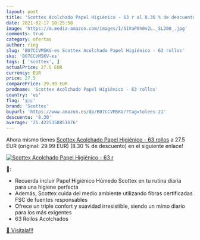 ```yaml
---
layout: post
title: 'Scottex Acolchado Papel Higiénico - 63 r al 8.30 % de descuento'
date: 2021-02-17 18:25:58
image: 'https://m.media-amazon.com/images/I/51VaP0h0v2L._SL200_.jpg'
comments: true
category: ofertas
author: ring
slug: 'B07CCVMSKV-es Scottex Acolchado Papel Higiénico - 63 rollos'
sku: 'B07CCVMSKV-es'
tags: [ 'scottex', ]
actualPrice: 27.5 EUR
currency: EUR
price: 27.5
comparePrice: 29.99 EUR
prodname: 'Scottex Acolchado Papel Higiénico - 63 rollos'
country: 'es'
flag: '🇪🇸'
brand: 'Scottex'
buyurl: 'https://www.amazon.es/dp/B07CCVMSKV/?tag=tolees-21'
descuento: '8.30'
average: '25.4225358851676'
---
```


Ahora mismo tienes [Scottex Acolchado Papel Higiénico - 63 rollos](https://www.amazon.es/dp/B07CCVMSKV/?tag=tolees-21) a 27.5 EUR (original: 29.99 EUR) (8.30 %  de descuento) en el siguiente enlace!

[![Scottex Acolchado Papel Higiénico - 63 r](https://m.media-amazon.com/images/I/51VaP0h0v2L._SL200_.jpg)](https://www.amazon.es/dp/B07CCVMSKV/?tag=tolees-21)

🔎:

- Recuerda incluir Papel Higiénico Húmedo Scottex en tu rutina diaria para una higiene perfecta
- Además, Scottex cuida del medio ambiente utilizando fibras certificadas FSC de fuentes responsables
- Ofrece un triple confort y suavidad irresistible, siendo un mimo diario para los más exigentes
- 63 Rollos Acolchados

[🛒 Visítala!!!](https://www.amazon.es/dp/B07CCVMSKV/?tag=tolees-21)
